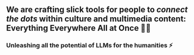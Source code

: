 ## We are crafting slick tools for people to *connect the dots* within culture and multimedia content: Everything Everywhere All at Once 🌲🔥

### Unleashing all the potential of LLMs for the humanities ⚡
